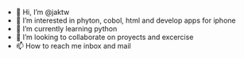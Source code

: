 - 👋 Hi, I’m @jaktw
- 👀 I’m interested in phyton, cobol, html and develop apps for iphone
- 🌱 I’m currently learning python
- 💞️ I’m looking to collaborate on proyects and excercise
- 📫 How to reach me inbox and mail

<!---
jaktw/jaktw is a ✨ special ✨ repository because its `README.md` (this file) appears on your GitHub profile.
You can click the Preview link to take a look at your changes.
--->
